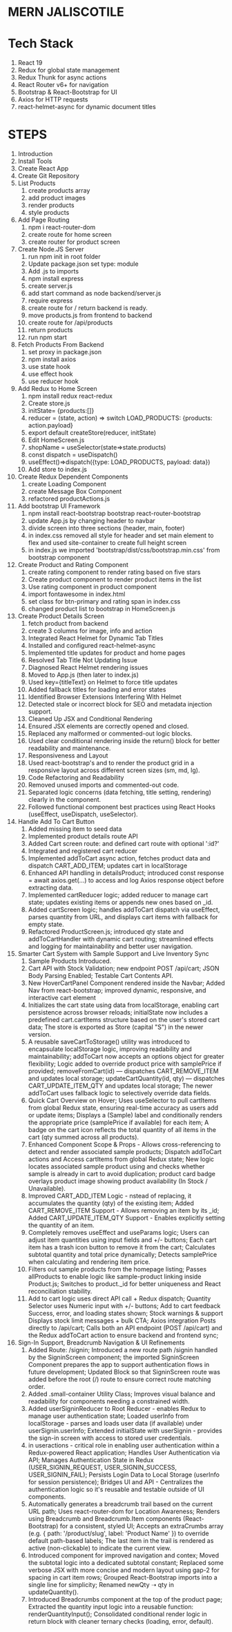 # MERN JALISCOTILE

# Tech Stack

1. React 19
2. Redux for global state management
3. Redux Thunk for async actions
4. React Router v6+ for navigation
5. Bootstrap & React-Bootstrap for UI
6. Axios for HTTP requests
7. react-helmet-async for dynamic document titles

# STEPS

1. Introduction
2. Install Tools
3. Create React App
4. Create Git Repository
5. List Products
   1. create products array
   2. add product images
   3. render products
   4. style products
6. Add Page Routing
   1. npm i react-router-dom
   2. create route for home screen
   3. create router for product screen
7. Create Node.JS Server
   1. run npm init in root folder
   2. Update package.json set type: module
   3. Add .js to imports
   4. npm install express
   5. create server.js
   6. add start command as node backend/server.js
   7. require express
   8. create route for / return backend is ready.
   9. move products.js from frontend to backend
   10. create route for /api/products
   11. return products
   12. run npm start
8. Fetch Products From Backend
   1. set proxy in package.json
   2. npm install axios
   3. use state hook
   4. use effect hook
   5. use reducer hook
9. Add Redux to Home Screen
   1. npm install redux react-redux
   2. Create store.js
   3. initState= {products:[]}
   4. reducer = (state, action) => switch LOAD_PRODUCTS: {products: action.payload}
   5. export default createStore(reducer, initState)
   6. Edit HomeScreen.js
   7. shopName = useSelector(state=>state.products)
   8. const dispatch = useDispatch()
   9. useEffect()=>dispatch({type: LOAD_PRODUCTS, payload: data})
   10. Add store to index.js
10. Create Redux Dependent Components
    1. create Loading Component
    2. create Message Box Component
    3. refactored productActions.js
11. Add bootstrap UI Framework
    1. npm install react-bootstrap bootstrap react-router-bootstrap
    2. update App.js by changing header to navbar
    3. divide screen into three sections (header, main, footer)
    4. in index.css removed all style for header and set main element to flex and used site-container to create
       full height screen
    5. in index.js we imported 'bootstrap/dist/css/bootstrap.min.css' from bootstrap component
12. Create Product and Rating Component
    1. create rating component to render rating based on five stars
    2. Create product component to render product items in the list
    3. Use rating component in product component
    4. import fontawesome in index.html
    5. set class for btn-primary and rating span in index.css
    6. changed product list to bootstrap in HomeScreen.js
13. Create Product Details Screen
    1. fetch product from backend
    2. create 3 columns for image, info and action
    3. Integrated React Helmet for Dynamic Tab Titles
    4. Installed and configured react-helmet-async
    5. Implemented title updates for product and home pages
    6. Resolved Tab Title Not Updating Issue
    7. Diagnosed React Helmet rendering issues
    8. Moved <HelmetProvider> to App.js (then later to index.js)
    9. Used key={titleText} on Helmet to force title updates
    10. Added fallback titles for loading and error states
    11. Identified Browser Extensions Interfering With Helmet
    12. Detected stale or incorrect <title> values in DevTools
    13. Bypassed Helmet issues using direct document.title updates
    14. Implemented document.title via useEffect
    15. Replaced dynamic Helmet logic with useEffect to reliably update browser tab titles
    16. Applied to ProductScreen.js and HomeScreen.js for consistency
    17. Cleaned Up Helmet Usage
    18. Removed redundant <Helmet> usage in App.js
    19. Disabled <Helmet> in individual screens while retaining it for future SEO flexibility
    20. Resolved JSX Parsing Errors in App.js
    21. Wrapped multiple top-level JSX elements using React Fragments (<>...</>)
    22. Cleaned Up console.log() Usage
    23. Removed or commented out development logs before production
    24. Optionally recommended wrapping logs with process.env.NODE_ENV === 'development'
    25. Maintained Consistent Navigation Title Behavior
    26. Verified that navigation between Home and Product pages triggers proper title updates
    27. Addressed race conditions and stale title rendering across route transitions
14. Refactor HomeScreen and ProductScreen for improved state handling and UI
    1. Redux Integration for Product Fetching
    2. Used useDispatch to trigger the listProducts() action when the component mounts.
    3. Used useSelector to extract loading, error, and products state from the Redux store (state.productList).
    4. Loading and Error Handling UI
    5. Displayed a <LoadingBox /> component while products are being fetched.
    6. Displayed a <MessageBox variant="danger"> component if an error occurred during product retrieval.
    7. Displayed the product grid (<Row>) only if the fetch was successful and no errors were present.
    8. Improved Tab Title Management
    9. Added a useEffect hook to immediately set the browser tab title using document.title = 'Jalisco Tile' for quick responsiveness when navigating to the home screen.
    10. Included a <Helmet><title>Jalisco Tile</title></Helmet> block for SEO and metadata injection support.
    11. Cleaned Up JSX and Conditional Rendering
    12. Ensured JSX elements are correctly opened and closed.
    13. Replaced any malformed or commented-out logic blocks.
    14. Used clear conditional rendering inside the return() block for better readability and maintenance.
    15. Responsiveness and Layout
    16. Used react-bootstrap's <Row> and <Col> to render the product grid in a responsive layout across different screen sizes (sm, md, lg).
    17. Code Refactoring and Readability
    18. Removed unused imports and commented-out code.
    19. Separated logic concerns (data fetching, title setting, rendering) clearly in the component.
    20. Followed functional component best practices using React Hooks (useEffect, useDispatch, useSelector).
15. Handle Add To Cart Button
    1. Added missing item to seed data
    2. Implemented product details route API
    3. Added Cart screen route: and defined cart route with optional ':id?'
    4. Integrated and registered cart reducer
    5. Implemented addToCart async action, fetches product data and dispatch CART_ADD_ITEM; updates cart in localStorage
    6. Enhanced API handling in detailsProduct; introduced const response = await axios.get(...) to access and log Axios response object before extracting data.
    7. Implemented cartReducer logic; added reducer to manage cart state; updates existing items or appends new ones based on \_id.
    8. Added cartScreen logic; handles addToCart dispatch via useEffect, parses quantity from URL, and displays cart items with fallback for empty state.
    9. Refactored ProductScreen.js; introduced qty state and addToCartHandler with dynamic cart routing; streamlined effects and logging for maintainability and better user navigation.
16. Smarter Cart System with Sample Support and Live Inventory Sync
    1. Sample Products Introduced.
    2. Cart API with Stock Validation; new endpoint POST /api/cart; JSON Body Parsing Enabled; Testable Cart Contents API.
    3. New HoverCartPanel Component rendered inside the Navbar; Added Nav from react-bootstrap; improved dynamic, responsive, and interactive cart element
    4. Initializes the cart state using data from localStorage, enabling cart persistence across browser reloads; initialState now includes a predefined cart.cartItems structure based on the user's stored cart data; The store is exported as Store (capital "S") in the newer version.
    5. A reusable saveCartToStorage() utility was introduced to encapsulate localStorage logic, improving readability and maintainability; addToCart now accepts an options object for greater flexibility; Logic added to override product price with samplePrice if provided; removeFromCart(id) — dispatches CART_REMOVE_ITEM and updates local storage; updateCartQuantity(id, qty) — dispatches CART_UPDATE_ITEM_QTY and updates local storage; The newer addToCart uses fallback logic to selectively override data fields.
    6. Quick Cart Overview on Hover; Uses useSelector to pull cartItems from global Redux state, ensuring real-time accuracy as users add or update items; Displays a (Sample) label and conditionally renders the appropriate price (samplePrice if available) for each item; A badge on the cart icon reflects the total quantity of all items in the cart (qty summed across all products).
    7. Enhanced Component Scope & Props - Allows cross-referencing to detect and render associated sample products; Dispatch addToCart actions and Access cartItems from global Redux state; New logic locates associated sample product using and checks whether sample is already in cart to avoid duplication; product card badge overlays product image showing product availability (In Stock / Unavailable).
    8. Improved CART_ADD_ITEM Logic - nstead of replacing, it accumulates the quantity (qty) of the existing item; Added CART_REMOVE_ITEM Support - Allows removing an item by its \_id; Added CART_UPDATE_ITEM_QTY Support - Enables explicitly setting the quantity of an item.
    9. Completely removes useEffect and useParams logic; Users can adjust item quantities using input fields and +/- buttons; Each cart item has a trash icon button to remove it from the cart; Calculates subtotal quantity and total price dynamically; Detects samplePrice when calculating and rendering item price.
    10. Filters out sample products from the homepage listing; Passes allProducts to enable logic like sample-product linking inside Product.js; Switches to product.\_id for better uniqueness and React reconciliation stability.
    11. Add to cart logic uses direct API call + Redux dispatch; Quantity Selector uses Numeric input with +/- buttons; Add to cart feedback Success, error, and loading states shown; Stock warnings & support Displays stock limit messages + bulk CTA; Axios integration Posts directly to /api/cart; Calls both an API endpoint (POST /api/cart) and the Redux addToCart action to ensure backend and frontend sync;
17. Sign-In Support, Breadcrumb Navigation & UI Refinements
    1. Added Route: /signin; Introduced a new route path /signin handled by the SigninScreen component; the imported SigninScreen Component prepares the app to support authentication flows in future development; Updated <Routes> Block so that SigninScreen route was added before the root (/) route to ensure correct route matching order.
    2. Added .small-container Utility Class; Improves visual balance and readability for components needing a constrained width.
    3. Added userSigninReducer to Root Reducer - enables Redux to manage user authentication state; Loaded userInfo from localStorage - parses and loads user data (if available) under userSignin.userInfo; Extended initialState with userSignin - provides the sign-in screen with access to stored user credentials.
    4. in useractions - critical role in enabling user authentication within a Redux-powered React application; Handles User Authentication via API; Manages Authentication State in Redux (USER_SIGNIN_REQUEST, USER_SIGNIN_SUCCESS, USER_SIGNIN_FAIL); Persists Login Data to Local Storage (userInfo for session persistence); Bridges UI and API - Centralizes the authentication logic so it's reusable and testable outside of UI components.
    5. Automatically generates a breadcrumb trail based on the current URL path; Uses react-router-dom for Location Awareness; Renders using Breadcrumb and Breadcrumb.Item components (React-Bootstrap) for a consistent, styled UI; Accepts an extraCrumbs array (e.g. { path: '/product/slug', label: 'Product Name' }) to override default path-based labels; The last item in the trail is rendered as active (non-clickable) to indicate the current view.
    6. Introduced <Breadcrumbs /> component for improved navigation and contex; Moved the subtotal logic into a dedicated subtotal constant; Replaced some verbose JSX with more concise and modern layout using gap-2 for spacing in cart item rows; Grouped React-Bootstrap imports into a single line for simplicity; Renamed newQty ➝ qty in updateQuantity().
    7. Introduced Breadcrumbs component at the top of the product page; Extracted the quantity input logic into a reusable function: renderQuantityInput(); Consolidated conditional render logic in return block with cleaner ternary checks (loading, error, default).
